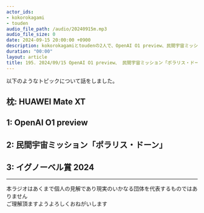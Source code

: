 ```yaml
---
actor_ids:
- kokorokagami
- touden
audio_file_path: /audio/20240915m.mp3
audio_file_size: 0
date: 2024-09-15 20:00:00 +0900
description: kokorokagamiとtoudenの2人で、OpenAI O1 preview、民間宇宙ミッション「ポラリス・ドーン」 など について話しました。
duration: "00:00"
layout: article
title: 195. 2024/09/15 OpenAI O1 preview、 民間宇宙ミッション「ポラリス・ドーン」 ほか
---
```


以下のようなトピックについて話をしました。

## 枕: HUAWEI Mate XT
## 1: OpenAI O1 preview
## 2: 民間宇宙ミッション「ポラリス・ドーン」
## 3: イグノーベル賞 2024

___

本ラジオはあくまで個人の見解であり現実のいかなる団体を代表するものではありません  
ご理解頂ますようよろしくおねがいします  
